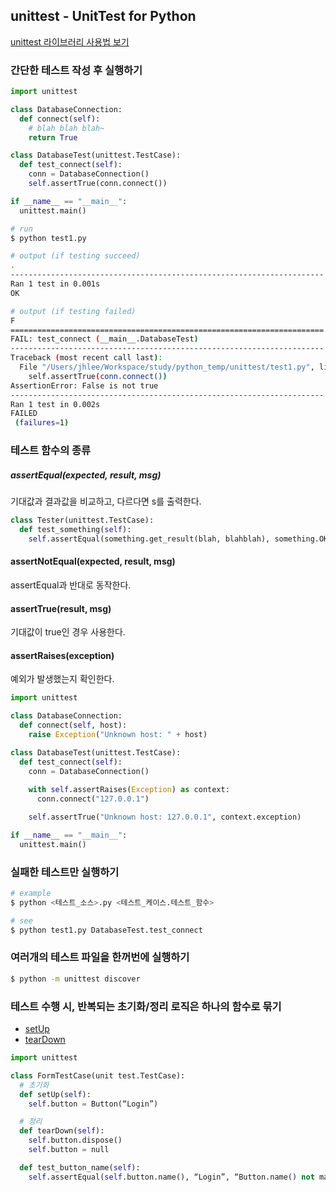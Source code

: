 ## unittest - UnitTest for Python

[unittest 라이브러리 사용법 보기](https://docs.python.org/2/library/unittest.html)

### 간단한 테스트 작성 후 실행하기

```python
import unittest

class DatabaseConnection:
  def connect(self):
    # blah blah blah~
    return True

class DatabaseTest(unittest.TestCase):
  def test_connect(self):
    conn = DatabaseConnection()
    self.assertTrue(conn.connect())

if __name__ == "__main__":
  unittest.main()
```

```bash
# run
$ python test1.py

# output (if testing succeed)
.
----------------------------------------------------------------------
Ran 1 test in 0.001s
OK

# output (if testing failed)
F
======================================================================
FAIL: test_connect (__main__.DatabaseTest)
----------------------------------------------------------------------
Traceback (most recent call last):
  File "/Users/jhlee/Workspace/study/python_temp/unittest/test1.py", line 11, in test_connect
    self.assertTrue(conn.connect())
AssertionError: False is not true
----------------------------------------------------------------------
Ran 1 test in 0.002s
FAILED
 (failures=1)
```

### 테스트 함수의 종류

##### assertEqual(expected, result, msg)
기대값과 결과값을 비교하고, 다르다면 s를 출력한다.

```python
class Tester(unittest.TestCase):
  def test_something(self):
    self.assertEqual(something.get_result(blah, blahblah), something.OK, msg="Something's wrong!")
```

#### assertNotEqual(expected, result, msg)
assertEqual과 반대로 동작한다.

#### assertTrue(result, msg)
기대값이 true인 경우 사용한다.

#### assertRaises(exception)
예외가 발생했는지 확인한다.

```python
import unittest

class DatabaseConnection:
  def connect(self, host):
    raise Exception("Unknown host: " + host)

class DatabaseTest(unittest.TestCase):
  def test_connect(self):
    conn = DatabaseConnection()
    
    with self.assertRaises(Exception) as context:
      conn.connect("127.0.0.1")

    self.assertTrue("Unknown host: 127.0.0.1", context.exception)

if __name__ == "__main__":
  unittest.main()
```

### 실패한 테스트만 실행하기
```bash
# example
$ python <테스트_소스>.py <테스트_케이스.테스트_함수>

# see
$ python test1.py DatabaseTest.test_connect
```


### 여러개의 테스트 파일을 한꺼번에 실행하기
```bash
$ python -m unittest discover
```

### 테스트 수행 시, 반복되는 초기화/정리 로직은 하나의 함수로 묶기
 * [setUp](https://docs.python.org/2/library/unittest.html#unittest.TestCase.setUp)
 * [tearDown](https://docs.python.org/2/library/unittest.html#unittest.TestCase.tearDown)

```python
import unittest

class FormTestCase(unit test.TestCase):
  # 초기화
  def setUp(self):
    self.button = Button(“Login”)

  # 정리
  def tearDown(self):
    self.button.dispose()
    self.button = null

  def test_button_name(self):
    self.assertEqual(self.button.name(), “Login”, “Button.name() not matched.”)
```
